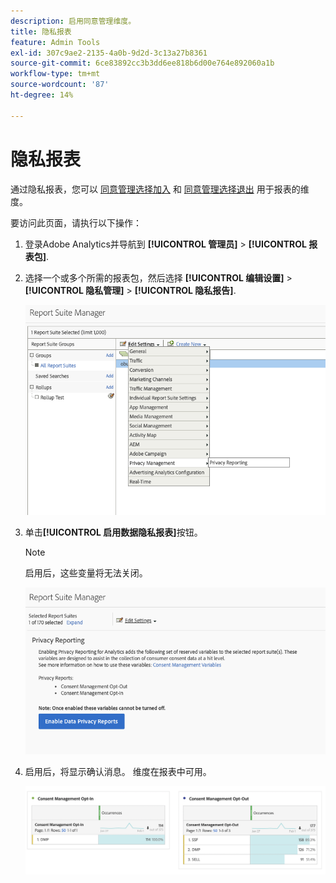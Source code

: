 ```yaml
---
description: 启用同意管理维度。
title: 隐私报表
feature: Admin Tools
exl-id: 307c9ae2-2135-4a0b-9d2d-3c13a27b8361
source-git-commit: 6ce83892cc3b3dd6ee818b6d00e764e892060a1b
workflow-type: tm+mt
source-wordcount: '87'
ht-degree: 14%

---
```


# 隐私报表

通过隐私报表，您可以 [同意管理选择加入](/help/components/dimensions/cm-opt-in.md) 和 [同意管理选择退出](/help/components/dimensions/cm-opt-out.md) 用于报表的维度。

要访问此页面，请执行以下操作：

1. 登录Adobe Analytics并导航到 **[!UICONTROL 管理员]** > **[!UICONTROL 报表包]**.
1. 选择一个或多个所需的报表包，然后选择 **[!UICONTROL 编辑设置]** > **[!UICONTROL 隐私管理]** > **[!UICONTROL 隐私报告]**.

   ![编辑设置](assets/rsm-privacy-select.png)

1. 单击&#x200B;**[!UICONTROL 启用数据隐私报表]**&#x200B;按钮。

   >[!NOTE]
   >
   >启用后，这些变量将无法关闭。

   ![启用](assets/rsm-privacy-enable.png)

1. 启用后，将显示确认消息。 维度在报表中可用。

   ![报表](assets/consent-management.png)

